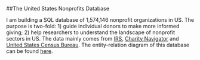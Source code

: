 ##The United States Nonprofits Database

I am building a SQL database of 1,574,146 nonprofit organizations in US. The purpose is two-fold: 1) guide individual donors to make more informed giving; 2) help researchers to understand the landscape of nonprofit sectors in US. The data mainly comes from [IRS](www.irs.gov), [Charity Navigator](www.charitynavigator.org) and [United States Census Bureau](www.census.gov). The entity-relation diagram of this database can be found [here](https://github.com/yuxiaosun/USngo/blob/master/ERD.png).
